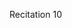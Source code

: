 
<div class="recitation">
<div class="column_date">
<p markdown="block">
Recitation 10 <br>
</p>
</div>

<div class="column_recitation">
<p markdown="block">



</p>
</div>

</div>

